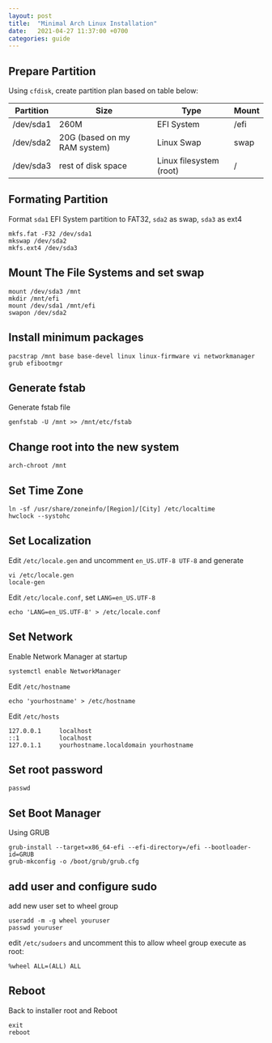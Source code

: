 ```yaml
---
layout: post
title:  "Minimal Arch Linux Installation"
date:   2021-04-27 11:37:00 +0700
categories: guide
---
```


## Prepare Partition

Using `cfdisk`, create partition plan based on table below:

| Partition | Size                          | Type                    | Mount |
| --------- | ----------------------------- | ----------------------- | ----- |
| /dev/sda1 | 260M                          | EFI System              | /efi  |
| /dev/sda2 | 20G (based on my RAM system)  | Linux Swap              | swap  |
| /dev/sda3 | rest of disk space            | Linux filesystem (root) | /     |

## Formating Partition

Format `sda1` EFI System partition to FAT32, `sda2` as swap, `sda3` as ext4

```shell
mkfs.fat -F32 /dev/sda1
mkswap /dev/sda2
mkfs.ext4 /dev/sda3
```

## Mount The File Systems and set swap

```shell
mount /dev/sda3 /mnt
mkdir /mnt/efi
mount /dev/sda1 /mnt/efi
swapon /dev/sda2
```

## Install minimum packages

```shell
pacstrap /mnt base base-devel linux linux-firmware vi networkmanager grub efibootmgr
```

## Generate fstab

Generate fstab file

```shell
genfstab -U /mnt >> /mnt/etc/fstab
```

## Change root into the new system

```shell
arch-chroot /mnt
```

## Set Time Zone

```shell
ln -sf /usr/share/zoneinfo/[Region]/[City] /etc/localtime
hwclock --systohc
```

## Set Localization

Edit `/etc/locale.gen` and uncomment `en_US.UTF-8 UTF-8` and generate

```shell
vi /etc/locale.gen
locale-gen
```

Edit `/etc/locale.conf`, set `LANG=en_US.UTF-8`

```shell
echo 'LANG=en_US.UTF-8' > /etc/locale.conf
```

## Set Network

Enable Network Manager at startup

```shell
systemctl enable NetworkManager
```

Edit `/etc/hostname`

```shell
echo 'yourhostname' > /etc/hostname
```

Edit `/etc/hosts`

```text
127.0.0.1     localhost
::1           localhost
127.0.1.1     yourhostname.localdomain yourhostname
```

## Set root password

```shell
passwd
```

## Set Boot Manager

Using GRUB

```shell
grub-install --target=x86_64-efi --efi-directory=/efi --bootloader-id=GRUB
grub-mkconfig -o /boot/grub/grub.cfg
```

## add user and configure sudo

add new user set to wheel group

```shell
useradd -m -g wheel youruser
passwd youruser
```

edit `/etc/sudoers` and uncomment this to allow wheel group execute as root:

```text
%wheel ALL=(ALL) ALL
```

## Reboot

Back to installer root and Reboot

```shell
exit
reboot
```
